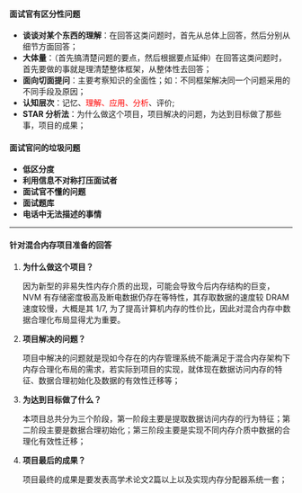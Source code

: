 #### 面试官有区分性问题

* __谈谈对某个东西的理解__：在回答这类问题时，首先从总体上回答，然后分别从细节方面回答；
* __大体量__：（首先搞清楚问题的要点，然后根据要点延伸）在回答这类问题时，首先要做的事就是理清楚整体框架，从整体性去回答；
* __面向切面提问__：主要考察知识的全面性；如：不同框架解决同一个问题采用的不同手段及原因；
* __认知层次__：记忆、<font color="red">理解、应用、分析</font>、评价;
* __STAR 分析法__：为什么做这个项目，项目解决的问题，为达到目标做了那些事，项目的成果；

#### 面试官问的垃圾问题

* __低区分度__
* __利用信息不对称打压面试者__
* __面试官不懂的问题__
* __面试题库__
* __电话中无法描述的事情__



---

#### 针对混合内存项目准备的回答

1. __为什么做这个项目？__

   因为新型的非易失性内存介质的出现，可能会导致今后内存结构的巨变，NVM 有存储密度极高及断电数据仍存在等特性，其存取数据的速度较 DRAM 速度较慢，大概是其 1/7, 为了提高计算机内存的性价比，因此对混合内存中数据合理化布局显得尤为重要。

2. __项目解决的问题？__

   项目中解决的问题就是现如今存在的内存管理系统不能满足于混合内存架构下内存合理化布局的需求，若实际到项目的实现，就体现在数据访问内存的特征、数据合理初始化及数据的有效性迁移等；

3. __为达到目标做了什么？__

   本项目总共分为三个阶段，第一阶段主要是提取数据访问内存的行为特征；第二阶段主要是数据合理初始化；第三阶段主要是实现不同内存介质中数据的合理化有效性迁移；

4. __项目最后的成果？__

   项目最终的成果是要发表高学术论文2篇以上以及实现内存分配器系统一套；



